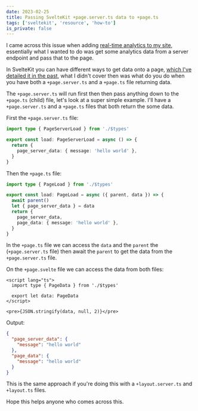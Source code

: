 ```yaml
---
date: 2023-02-25
title: Passing SvelteKit +page.server.ts data to +page.ts
tags: ['sveltekit', 'resource', 'how-to']
is_private: false
---
```


I came across this issue when adding [real-time analytics to my site],
essentially what I wanted to do was get some analytics data from a
server endpoint and pass that to the page.

In SvelteKit you can have different ways to get data onto a page,
[which I've detailed it in the past], what I didn't cover then was
what do you do when you have both a `+page.server.ts` and a `+page.ts`
file returning data.

The `+page.server.ts` will run first then then pass anything down to
the `+page.ts` (child) file, let's look at a super simple example.
I'll have a `+page.server.ts` and a `+page.ts` files that both return
the some data.

First the `+page.server.ts` file:

```ts
import type { PageServerLoad } from './$types'

export const load: PageServerLoad = async () => {
  return {
    page_server_data: { message: 'hello world' },
  }
}
```

Then the `+page.ts` file:

```ts
import type { PageLoad } from './$types'

export const load: PageLoad = async ({ parent, data }) => {
  await parent()
  let { page_server_data } = data
  return {
    page_server_data,
    page_data: { message: 'hello world' },
  }
}
```

In the `+page.ts` file we can access the `data` and the `parent` the
(`+page.server.ts` file) then await the `parent` to get the data from
the `+page.server.ts` file.

On the `+page.svelte` file we can access the data from both files:

```svelte
<script lang="ts">
  import type { PageData } from './$types'

  export let data: PageData
</script>

<pre>{JSON.stringify(data, null, 2)}</pre>
```

Output:

```json
{
  "page_server_data": {
    "message": "hello world"
  },
  "page_data": {
    "message": "hello world"
  }
}
```

This is the same approach if you're doing this with a
`+layout.server.ts` and `+layout.ts` files.

Hope this helps anyone who comes across this.

<!-- Links -->

[real-time analytics to my site]:
  https://scottspence.com/posts/adding-real-time-analytics-to-my-sveltekit-site-with-fathom/
[which i've detailed it in the past]:
  https://scottspence.com/posts/data-loading-in-sveltekit#two-or-more-endpoints
